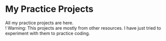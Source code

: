 # My Practice Projects

All my practice projects are here.
<br>
! Warning: This projects are mostly from other resources. I have just tried to experiment with them to practice coding.